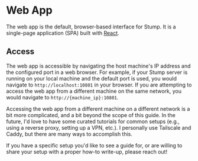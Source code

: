 # Web App

The web app is the default, browser-based interface for Stump. It is a single-page application (SPA) built with [React](https://react.dev/).

## Access

The web app is accessible by navigating the host machine's IP address and the configured port in a web browser. For example, if your Stump server is running on your local machine and the default port is used, you would navigate to `http://localhost:10801` in your browser. If you are attempting to access the web app from a different machine on the same network, you would navigate to `http://{machine_ip}:10801`.

Accessing the web app from a different machine on a different network is a bit more complicated, and a bit beyond the scope of this guide. In the future, I'd love to have some curated tutorials for common setups (e.g., using a reverse proxy, setting up a VPN, etc.). I personally use Tailscale and Caddy, but there are many ways to accomplish this.

If you have a specific setup you'd like to see a guide for, or are willing to share your setup with a proper how-to write-up, please reach out!
